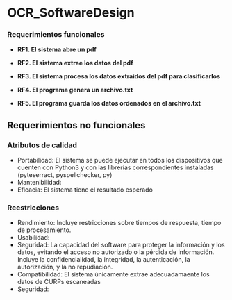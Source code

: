 # OCR_SoftwareDesign

### Requerimientos funcionales

- **RF1. El sistema abre un pdf**

- **RF2. El sistema extrae los datos del pdf**

- **RF3. El sistema procesa los datos extraidos del pdf para clasificarlos**

- **RF4. El programa genera un archivo.txt**

- **RF5. El programa guarda los datos ordenados en el archivo.txt**

## Requerimientos no funcionales

### Atributos de calidad
* Portabilidad: El sistema se puede ejecutar en todos los dispositivos que cuenten con Python3 y con las librerías correspondientes instaladas (pyteserract, pyspellchecker, py)
* Mantenibilidad: 
* Eficacia: El sistema tiene el resultado esperado

### Reestricciones
* Rendimiento:  Incluye restricciones sobre tiempos de respuesta, tiempo de procesamiento.
* Usabilidad: 
* Seguridad: La capacidad del software para proteger la información y los datos, evitando el acceso no autorizado o la pérdida de información. Incluye la confidencialidad, la integridad, la autenticación, la autorización, y la no repudiación.
* Compatibilidad: El sistema únicamente extrae adecuadamaente los datos de CURPs escaneadas
* Seguridad: 
